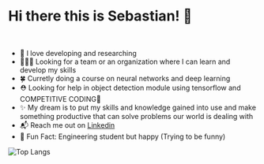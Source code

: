 # Hi there this is Sebastian! 👋
<br>

* 💙 I love developing and researching
* 🧑‍🤝‍🧑 Looking for a team or an organization where I can learn and develop my skills
* 🍀 Curretly doing a course on neural networks and deep learning
* ⛑️ Looking for help in object detection module using tensorflow and COMPETITIVE CODING🥺
* ✨ My dream is to put my skills and knowledge gained into use and make something productive that can solve problems our world is dealing with
* 📬 Reach me out on [Linkedin](https://www.linkedin.com/in/fruitykernel/) 
* 🐤 Fun Fact: Engineering student but happy (Trying to be funny)

![Top Langs](https://github-readme-stats.vercel.app/api/top-langs/?username=sebas-cam&layout=compact&custom_title=Lenguajes&nbsp;más&nbsp;utilizados%20⌨️&bg_color=100,dac9df,92a8d1&title_color=fff&text_color=fff)
